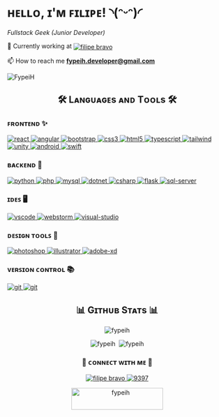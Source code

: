 <!-- Header Name -->
# <span>ʜᴇʟʟᴏ, ɪ'ᴍ ꜰɪʟɪᴘᴇ! ◝(ᵔᵕᵔ)◜</span>
<span>*Fullstack Geek (Junior Developer)*</span>

<!-- Introduction -->
🔭 Currently working at <a href="https://altyra.com"><img align="center" src="https://img.shields.io/badge/Altyra%20Solutions-00a19a?style=for-the-badge&logo=htmx&logoColor=white" alt="filipe bravo" /></a>

📫 How to reach me **fypeih.developer@gmail.com**

<!-- Profile Count Badge -->
<p align="left">
  <img src="https://komarev.com/ghpvc/?username=FypeiH&label=Profile%20views&color=663399&style=for-the-badge&logo=star" alt="FypeiH"/>
</p>

<!-- Languages and Tools -->
<h2 align="center">🛠️ Lᴀɴɢᴜᴀɢᴇs ᴀɴᴅ Tᴏᴏʟs 🛠️</h2> 
<p align="center">
  <!-- Frontend -->
  <h3>ꜰʀᴏɴᴛᴇɴᴅ ✨</h3>
  <p>
    <a href="https://reactjs.org/" target="_blank" rel="noreferrer">
      <img
      src="https://img.shields.io/badge/react-%2320232a.svg?style=for-the-badge&logo=react&logoColor=%2361DAFB"
      alt="react"
      />
    </a>
    <a href="https://angular.io" target="_blank" rel="noreferrer">
      <img
      src="https://img.shields.io/badge/Angular-a6120d?style=for-the-badge&logo=angular&logoColor=white"
      alt="angular"
      />
    </a>
    <a href="https://getbootstrap.com" target="_blank" rel="noreferrer">
      <img
      src="https://img.shields.io/badge/Bootstrap-563d7c?style=for-the-badge&logo=bootstrap&logoColor=white"
      alt="bootstrap"
      />
    </a>
    <a href="https://www.w3schools.com/css/" target="_blank" rel="noreferrer">
      <img
      src="https://img.shields.io/badge/CSS3-2965f1?style=for-the-badge&logo=css3&logoColor=white"
      alt="css3"
      />
    </a>
    <a href="https://www.w3.org/html/" target="_blank" rel="noreferrer">
      <img
      src="https://img.shields.io/badge/HTML5-e34c26?style=for-the-badge&logo=html5&logoColor=white"
      alt="html5"
      />
    </a>
    <a href="https://www.typescriptlang.org/" target="_blank" rel="noreferrer">
      <img
      src="https://img.shields.io/badge/typescript-007acc?style=for-the-badge&logo=typescript&logoColor=white"
      alt="typescript"
      />
    </a>
    <a href="https://tailwindcss.com/" target="_blank" rel="noreferrer">
      <img
      src="https://img.shields.io/badge/tailwindcss-06b6d4?style=for-the-badge&logo=tailwindcss&logoColor=white"
      alt="tailwind"
      />
    </a>
    <a href="https://unity.com/" target="_blank" rel="noreferrer">
      <img
      src="https://img.shields.io/badge/unity-%23000000.svg?style=for-the-badge&logo=unity&logoColor=white"
      alt="unity"
      />
    </a>
    <a href="https://developer.android.com" target="_blank" rel="noreferrer">
      <img
      src="https://img.shields.io/badge/Android-3DDC84?style=for-the-badge&logo=android&logoColor=white"
      alt="android"
      />
    </a>
    <a href="https://developer.apple.com/swift/" target="_blank" rel="noreferrer">
      <img
      src="https://img.shields.io/badge/swift-%23FA7343.svg?style=for-the-badge&logo=swift&logoColor=white"
      alt="swift"
      />
    </a>
  </p>

  <!-- Backend -->
  <h3>ʙᴀᴄᴋᴇɴᴅ 🚀</h3>
  <p>
    <a href="https://www.python.org" target="_blank" rel="noreferrer">
      <img
      src="https://img.shields.io/badge/python-3670A0?style=for-the-badge&logo=python&logoColor=ffdd54"
      alt="python"
      />
    </a>
    <a href="https://www.php.net" target="_blank" rel="noreferrer">
      <img
      src="https://img.shields.io/badge/php-%23777BB4.svg?style=for-the-badge&logo=php&logoColor=white"
      alt="php"
      />
    </a>
    <a href="https://www.mysql.com/" target="_blank" rel="noreferrer">
      <img
      src="https://img.shields.io/badge/MySQL-00758f?style=for-the-badge&logo=mysql&logoColor=white"
      alt="mysql"
      />
    </a>
    <a href="https://dotnet.microsoft.com/" target="_blank" rel="noreferrer">
      <img
      src="https://img.shields.io/badge/.NET-512bd4?style=for-the-badge&logo=dotnet&logoColor=white"
      alt="dotnet"
      />
    </a>
    <a href="https://www.w3schools.com/cs/" target="_blank" rel="noreferrer">
      <img
      src="https://img.shields.io/badge/c%23-684d95?style=for-the-badge&logo=csharp&logoColor=white"
      alt="csharp"
      />
    </a>
    <a href="https://flask.palletsprojects.com/" target="_blank" rel="noreferrer">
      <img
      src="https://img.shields.io/badge/Flask-black?style=for-the-badge&logo=flask&logoColor=white"
      alt="flask"
      />
    </a>
    <a href="https://www.microsoft.com/en-us/sql-server" target="_blank" rel="noreferrer">
      <img
      src="https://img.shields.io/badge/Microsoft%20SQL%20Server-cc2927?style=for-the-badge&logo=microsoft-sql-server&logoColor=white"
      alt="sql-server"
      />
    </a>
  </p>

  <!-- IDEs -->
  <h3>ɪᴅᴇꜱ 🖥️</h3>
  <p>
    <a href="https://code.visualstudio.com/" target="_blank" rel="noreferrer">
      <img
      src="https://img.shields.io/badge/Visual%20Studio%20Code-007ACC?style=for-the-badge&logo=visual-studio-code&logoColor=white"
      alt="vscode"
      />
    </a>
    <a href="https://www.jetbrains.com/webstorm/" target="_blank" rel="noreferrer">
      <img
      src="https://img.shields.io/badge/WebStorm-01cdd8?style=for-the-badge&logo=webstorm&logoColor=white"
      alt="webstorm"
      />
    </a>
    <a href="https://visualstudio.com/" target="_blank" rel="noreferrer">
      <img
      src="https://img.shields.io/badge/Visual%20Studio-5C2D91?style=for-the-badge&logo=visual-studio&logoColor=white"
      alt="visual-studio"
      />
    </a>
  </p>

  <!-- Design Tools -->
  <h3>ᴅᴇꜱɪɢɴ ᴛᴏᴏʟꜱ 🎨</h3>
  <p>
    <a
      href="https://www.photoshop.com/en"
      target="_blank"
      rel="noreferrer"
    >
      <img
      src="https://img.shields.io/badge/Adobe%20Photoshop-5cd0fa?style=for-the-badge&logo=adobe-photoshop&logoColor=0b2631"
      alt="photoshop"
      />
    </a>
    <a
      href="https://www.adobe.com/in/products/illustrator.html"
      target="_blank"
      rel="noreferrer"
    >
      <img
      src="https://img.shields.io/badge/Adobe%20Illustrator-f8a829?style=for-the-badge&logo=adobe-illustrator&logoColor=3c240c"
      alt="illustrator"
      />
    </a>
    <a
      href="https://helpx.adobe.com/pt/xd/get-started.html"
      target="_blank"
      rel="noreferrer"
    >
      <img
      src="https://img.shields.io/badge/Adobe%20XD-470137?style=for-the-badge&logo=Adobe%20XD&logoColor=ff61f6"
      alt="adobe-xd"
      />
    </a>

  </p>

  <!-- Version Control -->
  <h3>ᴠᴇʀꜱɪᴏɴ ᴄᴏɴᴛʀᴏʟ 📚</h3>
  <p>
    <a href="https://github.com/" target="_blank" rel="noreferrer">
      <img
        src="https://img.shields.io/badge/GitHub-181717?style=for-the-badge&logo=GitHub&logoColor=FFFFFF"
        alt="git"
      />
    </a>
    <a href="https://git-scm.com/" target="_blank" rel="noreferrer">
      <img
        src="https://img.shields.io/badge/Git-f1502f?style=for-the-badge&logo=git&logoColor=white"
        alt="git"
      />
    </a>
  </p>

</p>

<!-- Github Stats -->
<h2 align="center">📊 Gɪᴛʜᴜʙ Sᴛᴀᴛs 📊</h2> 
<p align="center">
  <img
    src="https://github-readme-stats.vercel.app/api/top-langs?username=fypeih&title_color=6f42c1&text_color=747474&icon_color=570182&border_color=570182&bg_color=ffffff00&show_icons=true&layout=compact"
    alt="fypeih"
  />
</p>

<p align="center">
  <img
    src="https://github-readme-stats.vercel.app/api?username=fypeih&title_color=6f42c1&text_color=747474&icon_color=570182&border_color=570182&bg_color=ffffff00&show_icons=true"
    alt="fypeih"
  />
  &nbsp<img
    src="https://github-readme-streak-stats.herokuapp.com?user=fypeih&theme=shadow-purple&card_width=500&card_height=200"
    alt="fypeih"
  />
</p>

<!-- Connect With Me -->
<h3 align="center"><strong>🤝 ᴄᴏɴɴᴇᴄᴛ ᴡɪᴛʜ ᴍᴇ 🤝</strong></h3>
<p align="center">
  <a href="https://linkedin.com/in/filipe bravo" target="blank"
    >
    <img
      src="https://img.shields.io/badge/Linkedin-0077b5?style=for-the-badge&logo=linkedin&logoColor=white"
      alt="filipe bravo"
    />
  </a>
  <a href="https://discord.gg/9397" target="blank"
    ><img
      src="https://img.shields.io/badge/discord-7289da?style=for-the-badge&logo=discord&logoColor=white"
      alt="9397"
  /></a>
</p>
<p align="center">
  <a href="https://www.buymeacoffee.com/fypeih">
    <img
      src="https://cdn.buymeacoffee.com/buttons/v2/default-yellow.png"
      height="50"
      width="210"
      alt="fypeih"
  /></a>
</p>